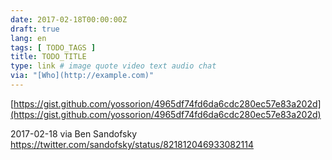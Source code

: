 ```yaml
---
date: 2017-02-18T00:00:00Z
draft: true
lang: en
tags: [ TODO_TAGS ]
title: TODO_TITLE
type: link # image quote video text audio chat
via: "[Who](http://example.com)"
---
```



[https://gist.github.com/yossorion/4965df74fd6da6cdc280ec57e83a202d](https://gist.github.com/yossorion/4965df74fd6da6cdc280ec57e83a202d)

2017-02-18 via Ben Sandofsky
https://twitter.com/sandofsky/status/821812046933082114
